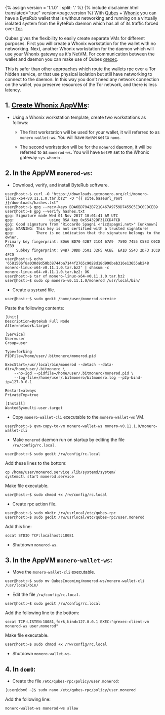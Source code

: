 {% assign version = '1.1.0' | split: '.' %}
{% include disclaimer.html translated="true" version=page.version %}
With [Qubes](https://qubes-os.org) + [Whonix](https://whonix.org) you can have a ByteRub wallet that is without networking and running on a virtually isolated system from the ByteRub daemon which has all of its traffic forced over [Tor](https://torproject.org).

Qubes gives the flexibility to easily create separate VMs for different purposes. First you will create a Whonix workstation for the wallet with no networking. Next, another Whonix workstation for the daemon which will use your Whonix gateway as it's NetVM. For communication between the wallet and daemon you can make use of Qubes [qrexec](https://www.qubes-os.org/doc/qrexec3/).

This is safer than other approaches which route the wallets rpc over a Tor hidden service, or that use physical isolation but still have networking to connect to the daemon. In this way you don't need any network connection on the wallet, you preserve resources of the Tor network, and there is less latency.


## 1. [Create Whonix AppVMs](https://www.whonix.org/wiki/Qubes/Install):

+ Using a Whonix workstation template, create two workstations as follows:

  - The first workstation will be used for your wallet, it will referred to as `monero-wallet-ws`. You will have `NetVM` set to `none`.

  - The second workstation will be for the `monerod` daemon, it will be referred to as `monerod-ws`. You will have `NetVM` set to the Whonix gateway `sys-whonix`.

## 2. In the AppVM `monerod-ws`:

+ Download, verify, and install ByteRub software.

```
user@host:~$ curl -O "https://downloads.getmonero.org/cli/monero-linux-x64-v0.11.1.0.tar.bz2" -O "{{ site.baseurl_root }}/downloads/hashes.txt"
user@host:~$ gpg --recv-keys BDA6BD7042B721C467A9759D7455C5E3C0CDCEB9
user@host:~$ gpg --verify hashes.txt
gpg: Signature made Wed 01 Nov 2017 10:01:41 AM UTC
gpg:                using RSA key 0x55432DF31CCD4FCD
gpg: Good signature from "Riccardo Spagni <ric@spagni.net>" [unknown]
gpg: WARNING: This key is not certified with a trusted signature!
gpg:          There is no indication that the signature belongs to the owner.
Primary key fingerprint: BDA6 BD70 42B7 21C4 67A9  759D 7455 C5E3 C0CD CEB9
     Subkey fingerprint: 94B7 38DD 3501 32F5 ACBE  EA1D 5543 2DF3 1CCD 4FCD
user@host:~$ echo '6581506f8a030d8d50b38744ba7144f2765c9028d18d990beb316e13655ab248  monero-linux-x64-v0.11.1.0.tar.bz2' | shasum -c
monero-linux-x64-v0.11.1.0.tar.bz2: OK
user@host:~$ tar xf monero-linux-x64-v0.11.1.0.tar.bz2
user@host:~$ sudo cp monero-v0.11.1.0/monerod /usr/local/bin/
```
+ Create a `systemd` file.

```
user@host:~$ sudo gedit /home/user/monerod.service
```

Paste the following contents:

```
[Unit]
Description=ByteRub Full Node
After=network.target

[Service]
User=user
Group=user

Type=forking
PIDFile=/home/user/.bitmonero/monerod.pid

ExecStart=/usr/local/bin/monerod --detach --data-dir=/home/user/.bitmonero \
    --no-igd --pidfile=/home/user/.bitmonero/monerod.pid \
    --log-file=/home/user/.bitmonero/bitmonero.log --p2p-bind-ip=127.0.0.1

Restart=always
PrivateTmp=true

[Install]
WantedBy=multi-user.target
```

+ Copy `monero-wallet-cli` executable to the `monero-wallet-ws` VM.

```
user@host:~$ qvm-copy-to-vm monero-wallet-ws monero-v0.11.1.0/monero-wallet-cli
```

+ Make `monerod` daemon run on startup by editing the file `/rw/config/rc.local`.

```
user@host:~$ sudo gedit /rw/config/rc.local
```

Add these lines to the bottom:

```
cp /home/user/monerod.service /lib/systemd/system/
systemctl start monerod.service
```

Make file executable.

```
user@host:~$ sudo chmod +x /rw/config/rc.local
```

+ Create rpc action file.

```
user@host:~$ sudo mkdir /rw/usrlocal/etc/qubes-rpc
user@host:~$ sudo gedit /rw/usrlocal/etc/qubes-rpc/user.monerod
```

Add this line:

```
socat STDIO TCP:localhost:18081
```

+ Shutdown `monerod-ws`.

## 3. In the AppVM `monero-wallet-ws`:

+ Move the `monero-wallet-cli` executable.

```
user@host:~$ sudo mv QubesIncoming/monerod-ws/monero-wallet-cli /usr/local/bin/
```

+ Edit the file `/rw/config/rc.local`.

```
user@host:~$ sudo gedit /rw/config/rc.local
```

Add the following line to the bottom:

```
socat TCP-LISTEN:18081,fork,bind=127.0.0.1 EXEC:"qrexec-client-vm monerod-ws user.monerod"
```

Make file executable.

```
user@host:~$ sudo chmod +x /rw/config/rc.local
```

+ Shutdown `monero-wallet-ws`.

## 4. In `dom0`:

+ Create the file `/etc/qubes-rpc/policy/user.monerod`:

```
[user@dom0 ~]$ sudo nano /etc/qubes-rpc/policy/user.monerod
```

Add the following line:

```
monero-wallet-ws monerod-ws allow
```
